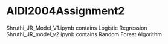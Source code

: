 # AIDI2004Assignment2
Shruthi_JR_Model_V1.ipynb contains Logistic Regression
Shruthi_JR_model_v2.ipynb contains Random Forest Algorithm 